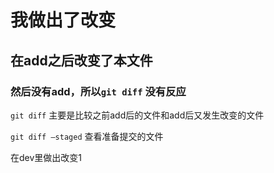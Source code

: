 # 我做出了改变

## 在add之后改变了本文件

### 然后没有add，所以`git diff` 没有反应

`git diff` 主要是比较之前add后的文件和add后又发生改变的文件

`git diff —staged` 查看准备提交的文件


在dev里做出改变1

